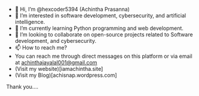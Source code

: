 - 👋 Hi, I’m @hexcoder5394 (Achintha Prasanna)
- 👀 I’m interested in software development, cybersecurity, and artificial intelligence.
- 🌱 I’m currently learning Python programming and web development.
- 💞️  I’m looking to collaborate on open-source projects related to Software development, and cybersecurity.
- 📫 How to reach me?
-   You can reach me through direct messages on this platform or via email at achinthajayalal001@gmail.com
-   (Visit my website)[iamachintha.site]
-   (Visit my Blog)[achisnap.wordpress.com]

  Thank you....

<!---
hexcoder5394/hexcoder5394 is a ✨ special ✨ repository because its `README.md` (this file) appears on your GitHub profile.
You can click the Preview link to take a look at your changes.
--->
